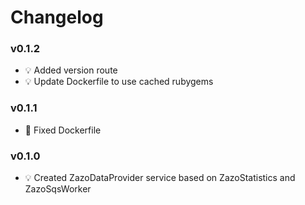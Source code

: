 # Changelog

### v0.1.2
- :bulb: Added version route
- :bulb: Update Dockerfile to use cached rubygems

### v0.1.1
- :hammer: Fixed Dockerfile

### v0.1.0
- :bulb: Created ZazoDataProvider service based on ZazoStatistics and ZazoSqsWorker
